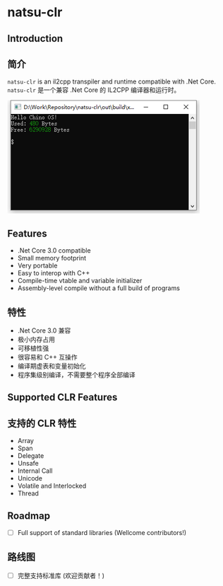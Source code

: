 natsu-clr
===

## Introduction
## 简介

`natsu-clr` is an il2cpp transpiler and runtime compatible with .Net Core.
`natsu-clr` 是一个兼容 .Net Core 的 IL2CPP 编译器和运行时。

![Screenshots](doc/screenshot1.png)

## Features
- .Net Core 3.0 compatible
- Small memory footprint
- Very portable
- Easy to interop with C++
- Compile-time vtable and variable initializer
- Assembly-level compile without a full build of programs

## 特性
- .Net Core 3.0 兼容
- 极小内存占用
- 可移植性强
- 很容易和 C++ 互操作
- 编译期虚表和变量初始化
- 程序集级别编译，不需要整个程序全部编译

## Supported CLR Features
## 支持的 CLR 特性
- Array
- Span
- Delegate
- Unsafe
- Internal Call
- Unicode
- Volatile and Interlocked
- Thread

## Roadmap
- [ ] Full support of standard libraries (Wellcome contributors!)

## 路线图
- [ ] 完整支持标准库 (欢迎贡献者！)
